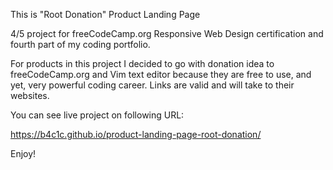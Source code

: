 This is "Root Donation" Product Landing Page

4/5 project for freeCodeCamp.org Responsive Web Design certification and fourth part of my coding portfolio.

For products in this project I decided to go with donation idea to freeCodeCamp.org and Vim text editor because they are free to use, and yet,
very powerful coding career. Links are valid and will take to their websites. 

You can see live project on following URL:

https://b4c1c.github.io/product-landing-page-root-donation/

Enjoy!
